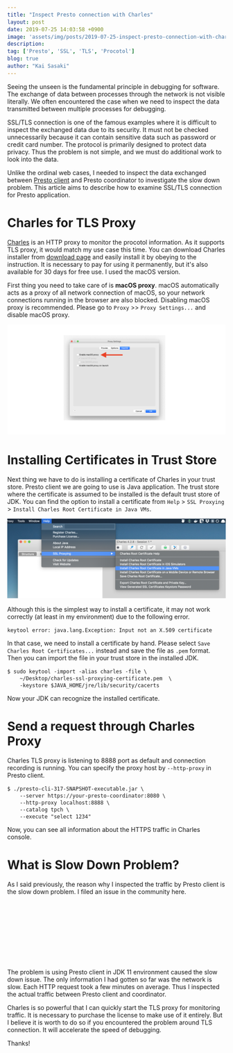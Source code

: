 ```yaml
---
title: "Inspect Presto connection with Charles"
layout: post
date: 2019-07-25 14:03:58 +0900
image: 'assets/img/posts/2019-07-25-inspect-presto-connection-with-charles/catch.png'
description:
tag: ['Presto', 'SSL', 'TLS', 'Procotol']
blog: true
author: "Kai Sasaki"
---
```


Seeing the unseen is the fundamental principle in debugging for software. The exchange of data between processes through the network is not visible literally. We often encountered the case when we need to inspect the data transmitted between multiple processes for debugging.

SSL/TLS connection is one of the famous examples where it is difficult to inspect the exchanged data due to its security. It must not be checked unnecessarily because it can contain sensitive data such as password or credit card number. The protocol is primarily designed to protect data privacy. Thus the problem is not simple, and we must do additional work to look into the data.

Unlike the ordinal web cases, I needed to inspect the data exchanged between [Presto client](https://prestosql.io/docs/current/installation/cli.html) and Presto coordinator to investigate the slow down problem. This article aims to describe how to examine SSL/TLS connection for Presto application.

# Charles for TLS Proxy

[Charles](https://www.charlesproxy.com/) is an HTTP proxy to monitor the procotol information. As it supports TLS proxy, it would match my use case this time. You can download Charles installer from [download page](https://www.charlesproxy.com/download/) and easily install it by obeying to the instruction. It is necessary to pay for using it permanently, but it's also available for 30 days for free use. I used the macOS version.

First thing you need to take care of is **macOS proxy**. macOS automatically acts as a proxy of all network connection of macOS, so your network connections running in the browser are also blocked. Disabling macOS proxy is recommended. Please go to `Proxy` >> `Proxy Settings...` and disable macOS proxy.

![macOS Proxy](/assets/img/posts/2019-07-25-inspect-presto-connection-with-charles/macos-proxy.png)

# Installing Certificates in Trust Store

Next thing we have to do is installing a certificate of Charles in your trust store. Presto client we are going to use is Java application. The trust store where the certificate is assumed to be installed is the default trust store of JDK. You can find the option to install a certificate from `Help` > `SSL Proxying` > `Install Charles Root Certificate in Java VMs`.

![Install Cert](/assets/img/posts/2019-07-25-inspect-presto-connection-with-charles/install-cert.png)

Although this is the simplest way to install a certificate, it may not work correctly (at least in my environment) due to the following error.

```
keytool error: java.lang.Exception: Input not an X.509 certificate
```

In that case, we need to install a certificate by hand. Please select `Save Charles Root Certificates...` instead and save the file as `.pem`  format. Then you can import the file in your trust store in the installed JDK.

```
$ sudo keytool -import -alias charles -file \
    ~/Desktop/charles-ssl-proxying-certificate.pem  \
    -keystore $JAVA_HOME/jre/lib/security/cacerts
```

Now your JDK can recognize the installed certificate.

# Send a request through Charles Proxy

Charles TLS proxy is listening to 8888 port as default and connection recording is running. You can specify the proxy host by `--http-proxy` in Presto client.

```
$ ./presto-cli-317-SNAPSHOT-executable.jar \
    --server https://your-presto-coordinator:8080 \
    --http-proxy localhost:8888 \
    --catalog tpch \
    --execute "select 1234"
```

Now, you can see all information about the HTTPS traffic in Charles console.

# What is Slow Down Problem?

As I said previously, the reason why I inspected the traffic by Presto client is the slow down problem. I filed an issue in the community here.

<div class="iframely-embed"><div class="iframely-responsive" style="height: 140px; padding-bottom: 0;"><a href="https://github.com/prestosql/presto/issues/1169" data-iframely-url="//cdn.iframe.ly/api/iframe?url=https%3A%2F%2Fgithub.com%2Fprestosql%2Fpresto%2Fissues%2F1169&amp;key=bdc42bc7d0ac2cb711b2a2dd9dadd063"></a></div></div><script async src="//cdn.iframe.ly/embed.js" charset="utf-8"></script>

The problem is using Presto client in JDK 11 environment caused the slow down issue. The only information I had gotten so far was the network is slow. Each HTTP request took a few minutes on average. Thus I inspected the actual traffic between Presto client and coordinator.

Charles is so powerful that I can quickly start the TLS proxy for monitoring traffic. It is necessary to purchase the license to make use of it entirely. But I believe it is worth to do so if you encountered the problem around TLS connection. It will accelerate the speed of debugging.

Thanks!